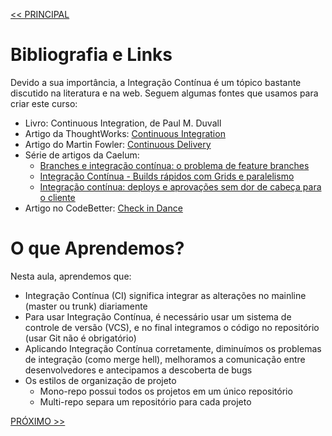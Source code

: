 [<< PRINCIPAL](https://github.com/pvreboucas/integracao-continua-ci/)


# Bibliografia e Links 

Devido a sua importância, a Integração Contínua é um tópico bastante discutido na literatura e na web. Seguem algumas fontes que usamos para criar este curso: 

* Livro: Continuous Integration, de Paul M. Duvall
* Artigo da ThoughtWorks: [Continuous Integration](https://www.thoughtworks.com/pt/continuous-integration)
* Artigo do Martin Fowler: [Continuous Delivery](https://martinfowler.com/bliki/ContinuousDelivery.html)
* Série de artigos da Caelum: 
  * [Branches e integração contínua: o problema de feature branches](https://blog.caelum.com.br/branches-e-integracao-continua-o-problema-de-feature-branches/)
  * [Integração Contínua - Builds rápidos com Grids e paralelismo](https://blog.caelum.com.br/integracao-continua-builds-rapidos-com-grids-e-paralelismo/)
  * [Integração contínua: deploys e aprovações sem dor de cabeça para o cliente](https://blog.caelum.com.br/integracao-continua-deploys-e-aprovacoes-sem-dores-de-cabeca-para-o-cliente/)
* Artigo no CodeBetter: [Check in Dance](http://codebetter.com/jeremymiller/2005/07/25/using-continuous-integration-better-do-the-check-in-dance/) 

# O que Aprendemos?



Nesta aula, aprendemos que:

* Integração Contínua (CI) significa integrar as alterações no mainline (master ou trunk) diariamente
* Para usar Integração Contínua, é necessário usar um sistema de controle de versão (VCS), e no final integramos o código no repositório (usar Git não é obrigatório)
* Aplicando Integração Contínua corretamente, diminuímos os problemas de integração (como merge hell), melhoramos a comunicação entre desenvolvedores e antecipamos a descoberta de bugs
* Os estilos de organização de projeto
  * Mono-repo possui todos os projetos em um único repositório
  * Multi-repo separa um repositório para cada projeto



[PRÓXIMO >>](https://github.com/pvreboucas/integracao-continua-ci/tree/aula-02/aulas)
